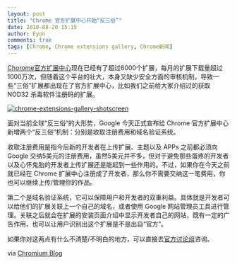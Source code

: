 ```yaml
---
layout: post
title: "Chrome 官方扩展中心开始“反三俗”"
date: 2010-08-20 15:15
author: Eyon
comments: true
tags: [Chrome, Chrome extensions gallery, Chrome新闻]
---
```

[Chorome官方扩展中心](https://chrome.google.com/extensions?hl=zh-cn)现在已经有了超过6000个扩展，每月的扩展下载量超过1000万次，但随着这个平台的壮大，本身又缺少安全方面的审核机制，导致一些“三俗”扩展都出现在了官方扩展中心，比如我们之前给大家介绍过的获取 NOD32 杀毒软件注册码的扩展。

<a href="http://img.chromi.org/2010/08/chrome-extensions-gallery-shotscreen.jpg">![](http://img.chromi.org/2010/08/chrome-extensions-gallery-shotscreen-550x356.jpg "chrome-extensions-gallery-shotscreen")</a>

面对当前全球“反三俗”的大形势，Google 今天正式宣布给 Chrome 官方扩展中心新增两个“反三俗”机制：分别是收取注册费用和域名验证系统。

收取注册费用是指今后新的开发者在上传扩展、主题以及 APPs 之前都必须向 Google 交纳5美元的注册费用，虽然5美元并不多，但对于避免那些蛋疼的开发者以及心怀鬼胎的开发者上传扩展还是能起到一些作用的。不过，如果你在今天之前就已经在 Chrome 扩展中心注册成了开发者，那么你不需要交纳这一笔费用，你也可以继续上传/管理你的作品。

第二个是域名验证系统，它可以保障用户和开发者的双重利益。具体就是开发者可以给他们的扩展关联上一个自己的域名，或者使用 Google 网站管理员工具进行管理。关联之后就会在扩展的安装页面介绍中显示开发者自己的网站，既有一定的广告作用，也可以让用户识别出这个扩展是不是出自“官方”。

如果你对这两点有什么不清楚/不明白的地方，可以直接去[官方讨论组](https://groups.google.com/a/chromium.org/group/chromium-extensions/topics)咨询。

via [Chromium Blog](http://blog.chromium.org/2010/08/security-improvements-and-registration.html)
